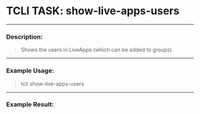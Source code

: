 # TCLI TASK: show-live-apps-users

---
### Description:
> Shows the users in LiveApps (which can be added to groups).

---
### Example Usage:
> tcli show-live-apps-users



---
### Example Result:
